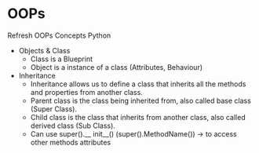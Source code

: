 # OOPs
Refresh OOPs Concepts Python
  + Objects & Class
    * Class is a Blueprint
    * Object is a instance of a class (Attributes, Behaviour)
  + Inheritance
    * Inheritance allows us to define a class that inherits all the methods and properties from another class.
    * Parent class is the class being inherited from, also called base class (Super Class).
    * Child class is the class that inherits from another class, also called derived class (Sub Class).
    * Can use super().__ init__() (super().MethodName()) -> to access other methods attributes
